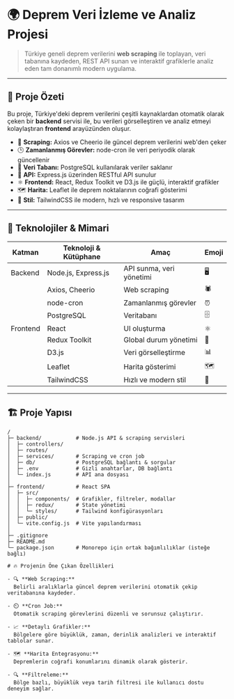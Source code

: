# 🌍 Deprem Veri İzleme ve Analiz Projesi

> Türkiye geneli deprem verilerini **web scraping** ile toplayan, veri tabanına kaydeden, REST API sunan ve interaktif grafiklerle analiz eden tam donanımlı modern uygulama.

---

## 🚀 Proje Özeti

Bu proje, Türkiye'deki deprem verilerini çeşitli kaynaklardan otomatik olarak çeken bir **backend** servisi ile, bu verileri görselleştiren ve analiz etmeyi kolaylaştıran **frontend** arayüzünden oluşur.  

- 📡 **Scraping:** Axios ve Cheerio ile güncel deprem verilerini web'den çeker  
- 🕒 **Zamanlanmış Görevler:** node-cron ile veri periyodik olarak güncellenir  
- 💾 **Veri Tabanı:** PostgreSQL kullanılarak veriler saklanır  
- 🔌 **API:** Express.js üzerinden RESTful API sunulur  
- ⚛️ **Frontend:** React, Redux Toolkit ve D3.js ile güçlü, interaktif grafikler  
- 🗺️ **Harita:** Leaflet ile deprem noktalarının coğrafi gösterimi  
- 🎨 **Stil:** TailwindCSS ile modern, hızlı ve responsive tasarım  

---

## 🧩 Teknolojiler & Mimari

| Katman       | Teknoloji & Kütüphane            | Amaç                                            | Emoji  |
|--------------|---------------------------------|------------------------------------------------|--------|
| Backend      | Node.js, Express.js              | API sunma, veri yönetimi                         | 🖥️     |
|              | Axios, Cheerio                  | Web scraping                                    | 🕷️     |
|              | node-cron                      | Zamanlanmış görevler                             | ⏰     |
|              | PostgreSQL                     | Veritabanı                                      | 🗄️     |
| Frontend     | React                         | UI oluşturma                                    | ⚛️     |
|              | Redux Toolkit                 | Global durum yönetimi                            | 🔄     |
|              | D3.js                        | Veri görselleştirme                              | 📊     |
|              | Leaflet                      | Harita gösterimi                                | 🗺️     |
|              | TailwindCSS                  | Hızlı ve modern stil                             | 🎨     |

---

## 🏗️ Proje Yapısı

```plaintext
/
├─ backend/           # Node.js API & scraping servisleri
│  ├─ controllers/
│  ├─ routes/
│  ├─ services/       # Scraping ve cron job
│  ├─ db/             # PostgreSQL bağlantı & sorgular
│  ├─ .env            # Gizli anahtarlar, DB bağlantı
│  └─ index.js        # API ana dosyası
│
├─ frontend/          # React SPA
│  ├─ src/
│  │  ├─ components/  # Grafikler, filtreler, modallar
│  │  ├─ redux/       # State yönetimi
│  │  └─ styles/      # Tailwind konfigürasyonları
│  ├─ public/
│  └─ vite.config.js  # Vite yapılandırması
│
├─ .gitignore
├─ README.md
└─ package.json       # Monorepo için ortak bağımlılıklar (isteğe bağlı)

# 🔥 Projenin Öne Çıkan Özellikleri

- 🔍 **Web Scraping:**  
  Belirli aralıklarla güncel deprem verilerini otomatik çekip veritabanına kaydeder.

- ⏲️ **Cron Job:**  
  Otomatik scraping görevlerini düzenli ve sorunsuz çalıştırır.

- 📈 **Detaylı Grafikler:**  
  Bölgelere göre büyüklük, zaman, derinlik analizleri ve interaktif tablolar sunar.

- 🗺️ **Harita Entegrasyonu:**  
  Depremlerin coğrafi konumlarını dinamik olarak gösterir.

- 🔍 **Filtreleme:**  
  Bölge bazlı, büyüklük veya tarih filtresi ile kullanıcı dostu deneyim sağlar.


